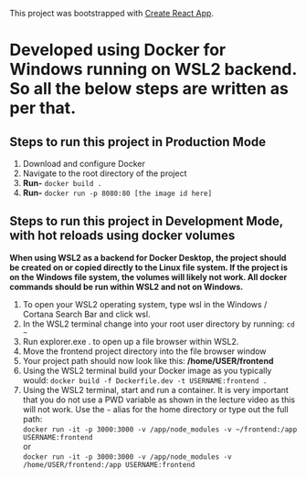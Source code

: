 This project was bootstrapped with [Create React App](https://github.com/facebook/create-react-app).

# Developed using Docker for Windows running on WSL2 backend. So all the below steps are written as per that.

## Steps to run this project in Production Mode
1. Download and configure Docker
2. Navigate to the root directory of the project
3. **Run-** `docker build .`
4. **Run-** `docker run -p 8080:80 [the image id here]`

## Steps to run this project in Development Mode, with hot reloads using docker volumes
**When using WSL2 as a backend for Docker Desktop, the project should be created on or copied directly to the Linux file system. If the project is on the Windows file system, the volumes will likely not work. All docker commands should be run within WSL2 and not on Windows.**
1. To open your WSL2 operating system, type wsl in the Windows / Cortana Search Bar and click wsl.
2. In the WSL2 terminal change into your root user directory by running: `cd ~`
3. Run explorer.exe . to open up a file browser within WSL2.
4. Move the frontend project directory into the file browser window
5. Your project path should now look like this:  **/home/USER/frontend**
6. Using the WSL2 terminal build your Docker image as you typically would: `docker build -f Dockerfile.dev -t USERNAME:frontend .`
7. Using the WSL2 terminal, start and run a container. It is very important that you do not use a PWD variable as shown in the lecture video as this will not work. Use the `~` alias for the home directory or type out the full path:<br>
`docker run -it -p 3000:3000 -v /app/node_modules -v ~/frontend:/app USERNAME:frontend`<br>
or<br>
`docker run -it -p 3000:3000 -v /app/node_modules -v /home/USER/frontend:/app USERNAME:frontend`

















